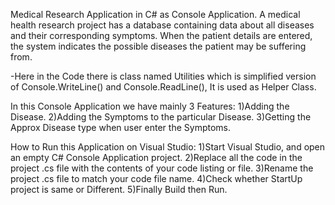 Medical Research Application in C# as Console Application.
A medical health research project has a database containing data about all diseases and their corresponding symptoms. When the patient details are entered, the system indicates the possible diseases the patient may be suffering from.


-Here in the Code there is class named Utilities which is simplified version of Console.WriteLine() and Console.ReadLine(), It is used as Helper Class.


In this Console Application we have mainly 3 Features:
1)Adding the Disease.
2)Adding the Symptoms to the particular Disease.
3)Getting the Approx Disease type when user enter the Symptoms.


How to Run this Application on Visual Studio:
1)Start Visual Studio, and open an empty C# Console Application project.
2)Replace all the code in the project .cs file with the contents of your code listing or file.
3)Rename the project .cs file to match your code file name.
4)Check whether StartUp project is same or Different.
5)Finally Build then Run.